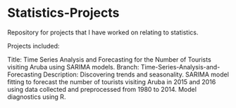 # Statistics-Projects
Repository for projects that I have worked on relating to statistics.

Projects included:

  Title: Time Series Analysis and Forecasting for the Number of Tourists visiting Aruba using SARIMA models.
  Branch: Time-Series-Analysis-and-Forecasting
  Description: Discovering trends and seasonality. SARIMA model fitting to forecast the number of tourists visiting Aruba in 2015 and 2016 using data collected and preprocessed from 1980 to 2014. Model diagnostics using R.
   

